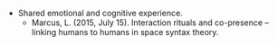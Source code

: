 - Shared emotional and cognitive experience.
	- Marcus, L. (2015, July 15). Interaction rituals and co-presence – linking humans to humans in space syntax theory.